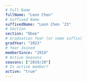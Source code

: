 ```yaml
---
# Full Name
fullName: "Leon Chen"
# Suffixed Name
suffixedName: "Leon Chen ’23"
# Section
section: "Oboe"
# Graduation Year (or name suffix)
gradYear: "2023"
# Year Joined
memberSince: "2019"
# Active Seasons
seasons: ["2019/20"]
# Is active member?
active: "true"
---
```



